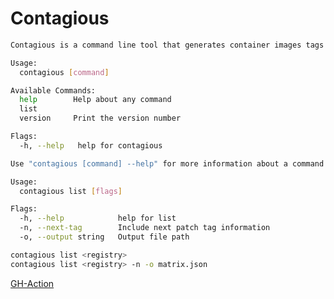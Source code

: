 # Contagious

```sh
Contagious is a command line tool that generates container images tags for Copacetic.

Usage:
  contagious [command]

Available Commands:
  help        Help about any command
  list
  version     Print the version number

Flags:
  -h, --help   help for contagious

Use "contagious [command] --help" for more information about a command.
```

```sh
Usage:
  contagious list [flags]

Flags:
  -h, --help            help for list
  -n, --next-tag        Include next patch tag information
  -o, --output string   Output file path
```

```sh
contagious list <registry>
contagious list <registry> -n -o matrix.json
```

[GH-Action](https://github.com/duffney/contagious-action)
